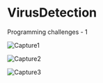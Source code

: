 # VirusDetection
Programming challenges - 1

![Capture1](https://user-images.githubusercontent.com/105850016/211841921-e44b4d4b-b8c6-4d48-961b-a9aadd25fae2.PNG)

![Capture2](https://user-images.githubusercontent.com/105850016/211841926-556c842b-2793-4366-9e01-26d211cd2e61.PNG)

![Capture3](https://user-images.githubusercontent.com/105850016/211841928-23ba5155-9d12-4a3e-9bde-4b1635ce4827.PNG)
